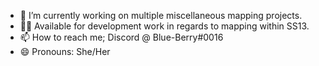 - 🔭 I’m currently working on multiple miscellaneous mapping projects.
- 👩‍💻 Available for development work in regards to mapping within SS13.
- 📫 How to reach me; Discord @ Blue-Berry#0016
- 😄 Pronouns: She/Her
